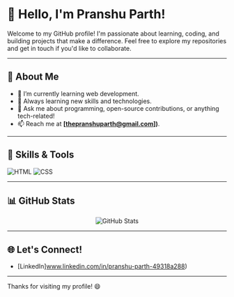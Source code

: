 # 👋 Hello, I'm Pranshu Parth! 

Welcome to my GitHub profile! I'm passionate about learning, coding, and building projects that make a difference. Feel free to explore my repositories and get in touch if you'd like to collaborate.

---

## 🌟 About Me
- 🔭 I’m currently learning web development.
- 🌱 Always learning new skills and technologies.
- 💬 Ask me about programming, open-source contributions, or anything tech-related!
- 📫 Reach me at **[thepranshuparth@gmail.com])**.

---

## 🚀 Skills & Tools
![HTML](https://img.shields.io/badge/-HTML-orange?style=flat-square&logo=html5&logoColor=white)
![CSS](https://img.shields.io/badge/-CSS-blue?style=flat-square&logo=css3&logoColor=white)

---

## 📊 GitHub Stats

<div align="center">
    <img src="https://github-readme-stats.vercel.app/api?username=CliffHanger06&show_icons=true&theme=radical" alt="GitHub Stats">
</div>

---

## 🌐 Let's Connect!
- [LinkedIn]www.linkedin.com/in/pranshu-parth-49318a288)


---

Thanks for visiting my profile! 😄
